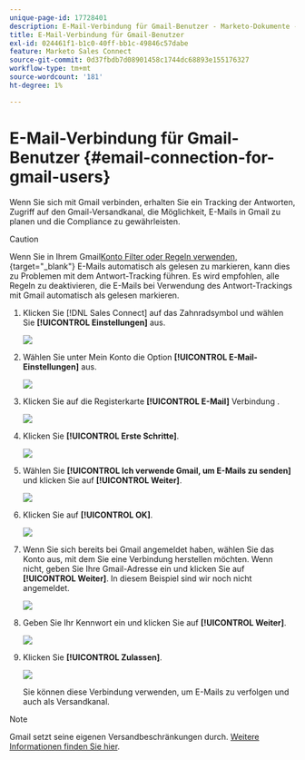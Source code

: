 ```yaml
---
unique-page-id: 17728401
description: E-Mail-Verbindung für Gmail-Benutzer - Marketo-Dokumente - Produktdokumentation
title: E-Mail-Verbindung für Gmail-Benutzer
exl-id: 024461f1-b1c0-40ff-bb1c-49846c57dabe
feature: Marketo Sales Connect
source-git-commit: 0d37fbdb7d08901458c1744dc68893e155176327
workflow-type: tm+mt
source-wordcount: '181'
ht-degree: 1%

---
```


# E-Mail-Verbindung für Gmail-Benutzer {#email-connection-for-gmail-users}

Wenn Sie sich mit Gmail verbinden, erhalten Sie ein Tracking der Antworten, Zugriff auf den Gmail-Versandkanal, die Möglichkeit, E-Mails in Gmail zu planen und die Compliance zu gewährleisten.

>[!CAUTION]
>
>Wenn Sie in Ihrem Gmail[Konto Filter oder Regeln verwenden, ](https://support.google.com/mail/answer/6579?hl=en#zippy=%2Ccreate-a-filter%2Cedit-or-delete-filters){target="_blank"} E-Mails automatisch als gelesen zu markieren, kann dies zu Problemen mit dem Antwort-Tracking führen. Es wird empfohlen, alle Regeln zu deaktivieren, die E-Mails bei Verwendung des Antwort-Trackings mit Gmail automatisch als gelesen markieren.

1. Klicken Sie [!DNL Sales Connect] auf das Zahnradsymbol und wählen Sie **[!UICONTROL Einstellungen]** aus.

   ![](assets/one.png)

1. Wählen Sie unter Mein Konto die Option **[!UICONTROL E-Mail-Einstellungen]** aus.

   ![](assets/two.png)

1. Klicken Sie auf die Registerkarte **[!UICONTROL E-Mail]** Verbindung .

   ![](assets/three.png)

1. Klicken Sie **[!UICONTROL Erste Schritte]**.

   ![](assets/four.png)

1. Wählen Sie **[!UICONTROL Ich verwende Gmail, um E-Mails zu senden]** und klicken Sie auf **[!UICONTROL Weiter]**.

   ![](assets/five.png)

1. Klicken Sie auf **[!UICONTROL OK]**.

   ![](assets/six.png)

1. Wenn Sie sich bereits bei Gmail angemeldet haben, wählen Sie das Konto aus, mit dem Sie eine Verbindung herstellen möchten. Wenn nicht, geben Sie Ihre Gmail-Adresse ein und klicken Sie auf **[!UICONTROL Weiter]**. In diesem Beispiel sind wir noch nicht angemeldet.

   ![](assets/seven.png)

1. Geben Sie Ihr Kennwort ein und klicken Sie auf **[!UICONTROL Weiter]**.

   ![](assets/eight.png)

1. Klicken Sie **[!UICONTROL Zulassen]**.

   ![](assets/nine.png)

   Sie können diese Verbindung verwenden, um E-Mails zu verfolgen und auch als Versandkanal.

>[!NOTE]
>
>Gmail setzt seine eigenen Versandbeschränkungen durch. [Weitere Informationen finden Sie hier](/help/marketo/product-docs/marketo-sales-connect/email/email-delivery/email-connection-throttling.md#email-provider-limits).
